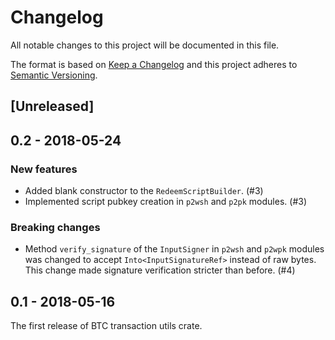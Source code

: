 # Changelog

All notable changes to this project will be documented in this file.

The format is based on [Keep a Changelog](http://keepachangelog.com/en/1.0.0/)
and this project adheres to [Semantic Versioning](http://semver.org/spec/v2.0.0.html).

## [Unreleased]

## 0.2 - 2018-05-24

### New features

- Added blank constructor to the `RedeemScriptBuilder`. (#3)
- Implemented script pubkey creation in `p2wsh` and `p2pk` modules. (#3)

### Breaking changes

- Method `verify_signature` of the `InputSigner` in `p2wsh` and `p2wpk` modules was changed to accept
 `Into<InputSignatureRef>` instead of raw bytes. This change made signature verification stricter
 than before. (#4)

## 0.1 - 2018-05-16

The first release of BTC transaction utils crate.